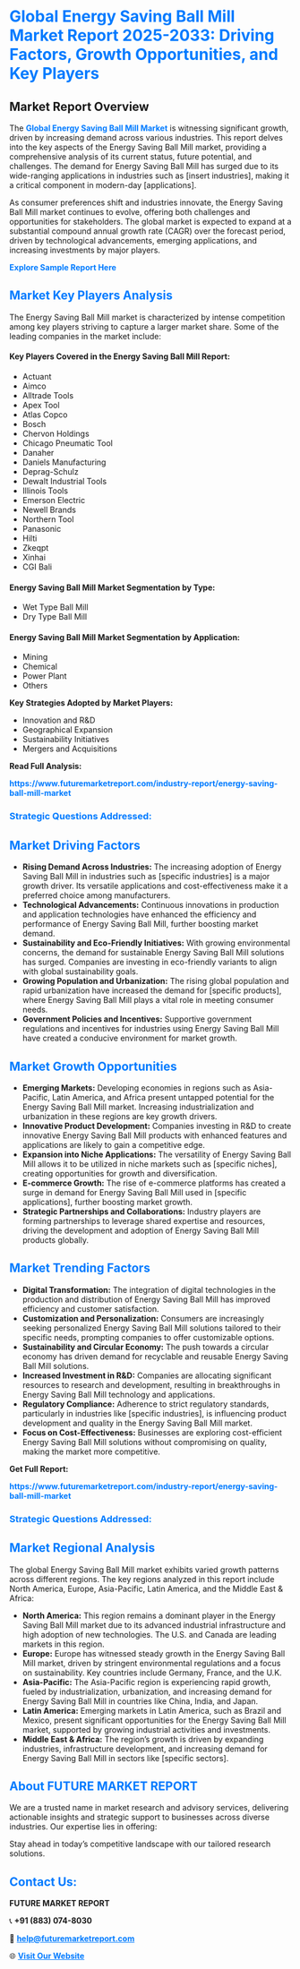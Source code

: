<h1 style="color: #007BFF;">Global Energy Saving Ball Mill Market Report 2025-2033: Driving Factors, Growth Opportunities, and Key Players</h1>

<section id="overview">
<h2>Market Report Overview</h2>
<p>The <a href="https://www.futuremarketreport.com/industry-report/energy-saving-ball-mill-market" style="color: #007BFF; text-decoration: none;"><strong>Global Energy Saving Ball Mill Market</strong></a> is witnessing significant growth, driven by increasing demand across various industries. This report delves into the key aspects of the Energy Saving Ball Mill market, providing a comprehensive analysis of its current status, future potential, and challenges. The demand for Energy Saving Ball Mill has surged due to its wide-ranging applications in industries such as [insert industries], making it a critical component in modern-day [applications].</p>
<p>As consumer preferences shift and industries innovate, the Energy Saving Ball Mill market continues to evolve, offering both challenges and opportunities for stakeholders. The global market is expected to expand at a substantial compound annual growth rate (CAGR) over the forecast period, driven by technological advancements, emerging applications, and increasing investments by major players.</p>
</section>

<section id="overview">
<p><a href="https://www.futuremarketreport.com/request-sample/reportId=29168" style="color: #007BFF; text-decoration: none;"><strong>Explore Sample Report Here</strong></a></p>
</section>

<section id="key-players">
<h2 style="color: #007BFF;">Market Key Players Analysis</h2>
<p>The Energy Saving Ball Mill market is characterized by intense competition among key players striving to capture a larger market share. Some of the leading companies in the market include:</p>
<h4>Key Players Covered in the Energy Saving Ball Mill Report:</h4>
<ul><li>Actuant</li><li>Aimco</li><li>Alltrade Tools</li><li>Apex Tool</li><li>Atlas Copco</li><li>Bosch</li><li>Chervon Holdings</li><li>Chicago Pneumatic Tool</li><li>Danaher</li><li>Daniels Manufacturing</li><li>Deprag-Schulz</li><li>Dewalt Industrial Tools</li><li>Illinois Tools</li><li>Emerson Electric</li><li>Newell Brands</li><li>Northern Tool</li><li>Panasonic</li><li>Hilti</li><li>Zkeqpt</li><li>Xinhai</li><li>CGI Bali</li></ul>
<h4>Energy Saving Ball Mill Market Segmentation by Type:</h4>
<ul><li>Wet Type Ball Mill</li><li>Dry Type Ball Mill</li></ul>

<h4>Energy Saving Ball Mill Market Segmentation by Application:</h4>
<ul><li>Mining</li><li>Chemical</li><li>Power Plant</li><li>Others</li></ul>
<p><strong>Key Strategies Adopted by Market Players:</strong></p>
<ul>
<li>Innovation and R&D</li>
<li>Geographical Expansion</li>
<li>Sustainability Initiatives</li>
<li>Mergers and Acquisitions</li>
</ul>
</section>

<section>
<p><strong>Read Full Analysis: </strong></p><a href="https://www.futuremarketreport.com/industry-report/energy-saving-ball-mill-market" style="color: #007BFF; text-decoration: none;"><strong>https://www.futuremarketreport.com/industry-report/energy-saving-ball-mill-market</strong></a>
<h3 style="color: #007BFF;">Strategic Questions Addressed:</h3>
</section>

<section id="driving-factors">
<h2 style="color: #007BFF;">Market Driving Factors</h2>
<ul>
<li><strong>Rising Demand Across Industries:</strong> The increasing adoption of Energy Saving Ball Mill in industries such as [specific industries] is a major growth driver. Its versatile applications and cost-effectiveness make it a preferred choice among manufacturers.</li>
<li><strong>Technological Advancements:</strong> Continuous innovations in production and application technologies have enhanced the efficiency and performance of Energy Saving Ball Mill, further boosting market demand.</li>
<li><strong>Sustainability and Eco-Friendly Initiatives:</strong> With growing environmental concerns, the demand for sustainable Energy Saving Ball Mill solutions has surged. Companies are investing in eco-friendly variants to align with global sustainability goals.</li>
<li><strong>Growing Population and Urbanization:</strong> The rising global population and rapid urbanization have increased the demand for [specific products], where Energy Saving Ball Mill plays a vital role in meeting consumer needs.</li>
<li><strong>Government Policies and Incentives:</strong> Supportive government regulations and incentives for industries using Energy Saving Ball Mill have created a conducive environment for market growth.</li>
</ul>
</section>

<section id="growth-opportunities">
<h2 style="color: #007BFF;">Market Growth Opportunities</h2>
<ul>
<li><strong>Emerging Markets:</strong> Developing economies in regions such as Asia-Pacific, Latin America, and Africa present untapped potential for the Energy Saving Ball Mill market. Increasing industrialization and urbanization in these regions are key growth drivers.</li>
<li><strong>Innovative Product Development:</strong> Companies investing in R&D to create innovative Energy Saving Ball Mill products with enhanced features and applications are likely to gain a competitive edge.</li>
<li><strong>Expansion into Niche Applications:</strong> The versatility of Energy Saving Ball Mill allows it to be utilized in niche markets such as [specific niches], creating opportunities for growth and diversification.</li>
<li><strong>E-commerce Growth:</strong> The rise of e-commerce platforms has created a surge in demand for Energy Saving Ball Mill used in [specific applications], further boosting market growth.</li>
<li><strong>Strategic Partnerships and Collaborations:</strong> Industry players are forming partnerships to leverage shared expertise and resources, driving the development and adoption of Energy Saving Ball Mill products globally.</li>
</ul>
</section>

<section id="trending-factors">
<h2 style="color: #007BFF;">Market Trending Factors</h2>
<ul>
<li><strong>Digital Transformation:</strong> The integration of digital technologies in the production and distribution of Energy Saving Ball Mill has improved efficiency and customer satisfaction.</li>
<li><strong>Customization and Personalization:</strong> Consumers are increasingly seeking personalized Energy Saving Ball Mill solutions tailored to their specific needs, prompting companies to offer customizable options.</li>
<li><strong>Sustainability and Circular Economy:</strong> The push towards a circular economy has driven demand for recyclable and reusable Energy Saving Ball Mill solutions.</li>
<li><strong>Increased Investment in R&D:</strong> Companies are allocating significant resources to research and development, resulting in breakthroughs in Energy Saving Ball Mill technology and applications.</li>
<li><strong>Regulatory Compliance:</strong> Adherence to strict regulatory standards, particularly in industries like [specific industries], is influencing product development and quality in the Energy Saving Ball Mill market.</li>
<li><strong>Focus on Cost-Effectiveness:</strong> Businesses are exploring cost-efficient Energy Saving Ball Mill solutions without compromising on quality, making the market more competitive.</li>
</ul>
</section>

<section>
<p><strong>Get Full Report: </strong></p><a href="https://www.futuremarketreport.com/industry-report/energy-saving-ball-mill-market" style="color: #007BFF; text-decoration: none;"><strong>https://www.futuremarketreport.com/industry-report/energy-saving-ball-mill-market</strong></a>
<h3 style="color: #007BFF;">Strategic Questions Addressed:</h3>
</section>


<section id="regional-analysis">
<h2 style="color: #007BFF;">Market Regional Analysis</h2>
<p>The global Energy Saving Ball Mill market exhibits varied growth patterns across different regions. The key regions analyzed in this report include North America, Europe, Asia-Pacific, Latin America, and the Middle East & Africa:</p>
<ul>
<li><strong>North America:</strong> This region remains a dominant player in the Energy Saving Ball Mill market due to its advanced industrial infrastructure and high adoption of new technologies. The U.S. and Canada are leading markets in this region.</li>
<li><strong>Europe:</strong> Europe has witnessed steady growth in the Energy Saving Ball Mill market, driven by stringent environmental regulations and a focus on sustainability. Key countries include Germany, France, and the U.K.</li>
<li><strong>Asia-Pacific:</strong> The Asia-Pacific region is experiencing rapid growth, fueled by industrialization, urbanization, and increasing demand for Energy Saving Ball Mill in countries like China, India, and Japan.</li>
<li><strong>Latin America:</strong> Emerging markets in Latin America, such as Brazil and Mexico, present significant opportunities for the Energy Saving Ball Mill market, supported by growing industrial activities and investments.</li>
<li><strong>Middle East & Africa:</strong> The region’s growth is driven by expanding industries, infrastructure development, and increasing demand for Energy Saving Ball Mill in sectors like [specific sectors].</li>
</ul>
</section>

<footer>
<h2 style="color: #007BFF;">About FUTURE MARKET REPORT</h2>
<p>We are a trusted name in market research and advisory services, delivering actionable insights and strategic support to businesses across diverse industries. Our expertise lies in offering:</p>

<p>Stay ahead in today’s competitive landscape with our tailored research solutions.</p>

<h2 style="color: #007BFF;">Contact Us:</h2>
<p><strong>FUTURE MARKET REPORT</strong></p>
<p>📞 <strong>+91 (883) 074-8030</strong></p>
<p>📧 <strong><a href="mailto:help@futuremarketreport.com" style="color: #007BFF;">help@futuremarketreport.com</a></strong></p>
<p>🌐 <strong><a href="https://www.futuremarketreport.com/" style="color: #007BFF;">Visit Our Website</a></strong></p>
</footer>